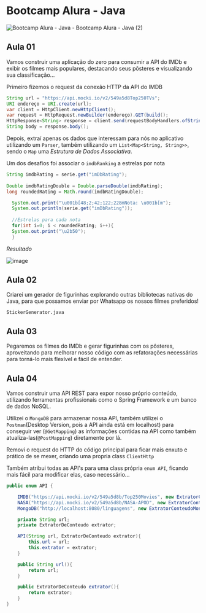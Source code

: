 # Bootcamp Alura - Java
![Bootcamp Alura - Java - Bootcamp Alura - Java (2)](https://user-images.githubusercontent.com/81488809/180497143-72ae1471-6760-4c98-958a-e413cfeb3f7b.png)


## Aula 01
Vamos construir uma aplicação do zero para consumir a API do IMDb e exibir os filmes mais populares, destacando seus pôsteres e visualizando sua classificação...

Primeiro fizemos o request da conexão HTTP da API do IMDB
```java
String url = "https://api.mocki.io/v2/549a5d8Top250TVs";
URI endereço = URI.create(url);
var client = HttpClient.newHttpClient();
var request = HttpRequest.newBuilder(endereço).GET(build();
HttpResponse<String> response = client.send(requestBodyHandlers.ofString());
String body = response.body();
```
Depois, extraí apenas os dados que interessam para nós no aplicativo utilizando um `Parser`, também utilizando um `List<Map<String, String>>`, sendo o `Map` uma _*Estrutura de Dados Associativa*_.

Um dos desafios foi associar o `imdbRanking` a estrelas por nota

```java
String imdbRating = serie.get("imDbRating");
    
Double imdbRatingDouble = Double.parseDouble(imdbRating);
long roundedRating = Math.round(imdbRatingDouble); 

  System.out.print("\u001b[48;2;42;122;228mNota: \u001b[m");
  System.out.println(serie.get("imDbRating"));
    
  //Estrelas para cada nota            
  for(int i=0; i < roundedRating; i++){
  System.out.print("\u2b50");
  }
```
_Resultado_

![image](https://user-images.githubusercontent.com/81488809/180338933-6aca1b35-deb0-4235-8917-4d36fdc5084d.png)

## Aula 02
Criarei um gerador de figurinhas explorando outras bibliotecas nativas do Java, para que possamos enviar por Whatsapp os nossos filmes preferidos!

`StickerGenerator.java`

## Aula 03
Pegaremos os filmes do IMDb e gerar figurinhas com os pôsteres, aproveitando para melhorar nosso código com as refatorações necessárias para torná-lo mais flexível e fácil de entender.

## Aula 04
Vamos construir uma API REST para expor nosso próprio conteúdo, utilizando ferramentas profissionais como o Spring Framework e um banco de dados NoSQL.

Utilizei o `MongoDB` para armazenar nossa API, também utilizei o `Postman`(Desktop Version, pois a API ainda está em localhost) para conseguir ver (`@GetMapping`) as informações contidas na API como também atualiza-las(`@PostMapping`) diretamente por lá.

Removi o request do HTTP do código principal para ficar mais enxuto e prático de se mexer, criando uma propria class `ClientHttp`

Também atribui todas as API's para uma class própria `enum API`, ficando mais fácil para modificar elas, caso necessário...

```java
public enum API {

    IMDB("https://api.mocki.io/v2/549a5d8b/Top250Movies", new ExtratorConteudoIMDB()),
    NASA("https://api.mocki.io/v2/549a5d8b/NASA-APOD", new ExtratorConteudoNASA()),
    MongoDB("http://localhost:8080/linguagens", new ExtratorConteudoMongoDB());

    private String url;
    private ExtratorDeConteudo extrator;

    API(String url, ExtratorDeConteudo extrator){
        this.url = url;
        this.extrator = extrator;
    }

    public String url(){
        return url;
    }

    public ExtratorDeConteudo extrator(){
        return extrator;
    }
}
```
